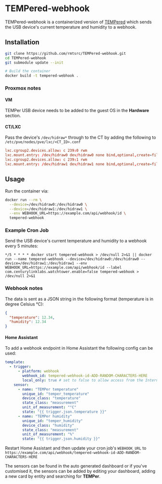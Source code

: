 # TEMPered-webhook

TEMPered-webhook is a containerized version of [TEMPered](https://github.com/rmtsrc/TEMPered) which sends the USB device's current temperature and humidity to a webhook.

## Installation

```bash
git clone https://github.com/rmtsrc/TEMPered-webhook.git
cd TEMPered-webhook
git submodule update --init

# Build the container
docker build -t tempered-webhook .
```

### Proxmox notes

#### VM

TEMPer USB device needs to be added to the guest OS in the **Hardware** section.

#### CT/LXC

Pass the device's `/dev/hidraw*` through to the CT by adding the following to `/etc/pve/nodes/pve/lxc/<CT_ID>.conf`

```conf
lxc.cgroup2.devices.allow: c 239:0 rwm
lxc.mount.entry: /dev/hidraw0 dev/hidraw0 none bind,optional,create=file
lxc.cgroup2.devices.allow: c 239:1 rwm
lxc.mount.entry: /dev/hidraw1 dev/hidraw1 none bind,optional,create=file
```

## Usage

Run the container via:

```bash
docker run --rm \
  --device=/dev/hidraw0:/dev/hidraw0 \
  --device=/dev/hidraw1:/dev/hidraw1 \
  --env WEBHOOK_URL=https://example.com/api/webhook/id \
  tempered-webhook
```

### Example Cron Job

Send the USB device's current temperature and humidity to a webhook every 5 minutes:

```crontab
*/5 * * * * docker start tempered-webhook > /dev/null 2>&1 || docker run --name tempered-webhook --device=/dev/hidraw0:/dev/hidraw0 --device=/dev/hidraw1:/dev/hidraw1 --env WEBHOOK_URL=https://example.com/api/webhook/id --label com.centurylinklabs.watchtower.enable=false tempered-webhook > /dev/null 2>&1
```

### Webhook notes

The data is sent as a JSON string in the following format (temperature is in degree Celsius °C):

```json
{
  "temperature": 12.34,
  "humidity": 12.34
}
```

#### Home Assistant

To add a webhook endpoint in Home Assistant the following config can be used:

```yml
template:
  - trigger:
      - platform: webhook
        webhook_id: tempered-webhook-id-ADD-RANDOM-CHARACTERS-HERE
        local_only: true # set to false to allow access from the Internet
    sensor:
      - name: "TEMPer temperature"
        unique_id: "temper_temperature"
        device_class: "temperature"
        state_class: "measurement"
        unit_of_measurement: "°C"
        state: "{{ trigger.json.temperature }}"
      - name: "TEMPer humidity"
        unique_id: "temper_humidity"
        device_class: "humidity"
        state_class: "measurement"
        unit_of_measurement: "%"
        state: "{{ trigger.json.humidity }}"
```

Restart Home Assistant and then update your cron job's `WEBHOOK_URL` to `https://example.com/api/webhook/tempered-webhook-id-ADD-RANDOM-CHARACTERS-HERE`

The sensors can be found in the auto generated dashboard or if you've customised it, the sensors can be added by editing your dashboard, adding a new card by entity and searching for **TEMPer**.
